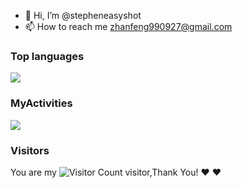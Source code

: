 - 👋 Hi, I’m @stepheneasyshot
- 📫 How to reach me zhanfeng990927@gmail.com

### Top languages

<div align="start"> <img src="https://github-readme-stats.vercel.app/api/top-langs/?username=stepheneasyshot&hide_title=true&hide_border=true&layout=compact&langs_count=6&theme=transparent" /> </div>

### MyActivities

![](https://github-readme-stats.vercel.app/api?username=stepheneasyshot&show_icons=true&theme=transparent)

### Visitors

You are my ![Visitor Count](https://profile-counter.glitch.me/stepheneasyshot/count.svg) visitor,Thank You! :hearts: :hearts:
